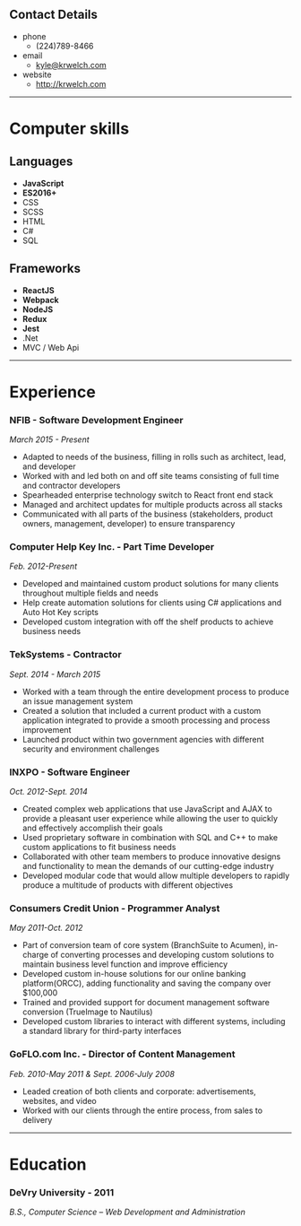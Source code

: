 
## Contact Details
* phone
  * (224)789-8466
* email
  * kyle@krwelch.com
* website
  * http://krwelch.com

---
# Computer skills
## Languages
* **JavaScript**
* **ES2016+**
* CSS
* SCSS
* HTML
* C#
* SQL

## Frameworks
* **ReactJS**
* **Webpack**
* **NodeJS**
* **Redux**
* **Jest**
* .Net
* MVC / Web Api

---

# Experience
### NFIB - Software Development Engineer
*March 2015 - Present*
* Adapted to needs of the business, filling in rolls such as architect, lead, and developer
* Worked with and led both on and off site teams consisting of full time and contractor developers
* Spearheaded enterprise technology switch to React front end stack
* Managed and architect updates for multiple products across all stacks
* Communicated with all parts of the business (stakeholders, product owners, management, developer) to ensure transparency

### Computer Help Key Inc. - Part Time Developer
*Feb. 2012-Present*
* Developed and maintained custom product solutions for many clients throughout multiple fields and needs
* Help create automation solutions for clients using C# applications and Auto Hot Key scripts
* Developed custom integration with off the shelf products to achieve business needs

### TekSystems - Contractor
*Sept. 2014 - March 2015*
* Worked with a team through the entire development process to produce an issue management system
* Created a solution that included a current product with a custom application integrated to provide a smooth processing and process improvement
* Launched product within two government agencies with different security and environment challenges

### INXPO - Software Engineer
*Oct. 2012-Sept. 2014*
* Created complex web applications that use JavaScript and AJAX to provide a pleasant user experience while allowing the user to quickly and effectively accomplish their goals
* Used proprietary software in combination with SQL and C++ to make custom applications to fit business needs
* Collaborated with other team members to produce innovative designs and functionality to mean the demands of our cutting-edge industry
* Developed modular code that would allow multiple developers to rapidly produce a multitude of products with different objectives

### Consumers Credit Union - Programmer Analyst
*May 2011-Oct. 2012*
* Part of conversion team of core system (BranchSuite to Acumen), in-charge of converting processes and developing custom solutions to maintain business level function and improve efficiency
* Developed custom in-house solutions for our online banking platform(ORCC), adding functionality and saving the company over $100,000
* Trained and provided support for document management software conversion (TrueImage to Nautilus)
* Developed custom libraries to interact with different systems, including a standard library for third-party interfaces

### GoFLO.com Inc. - Director of Content Management
*Feb. 2010-May 2011 & Sept. 2006-July 2008*
* Leaded creation of both clients and corporate: advertisements, websites, and video
* Worked with our clients through the entire process, from sales to delivery

---

# Education 
### DeVry University - 2011
*B.S., Computer Science – Web Development and Administration*